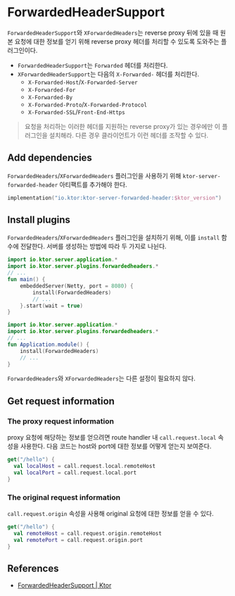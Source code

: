 # ForwardedHeaderSupport

`ForwardedHeaderSupport`와 `XForwardedHeaders`는 reverse proxy 뒤에 있을 때 원본 요청에 대한 정보를 얻기 위해 reverse proxy 헤더를 처리할 수 있도록 도와주는 플러그인이다.

- `ForwardedHeaderSupport`는 `Forwarded` 헤더를 처리한다.
- `XForwardedHeaderSupport`는 다음의 `X-Forwarded-` 헤더를 처리한다.
  - `X-Forwarded-Host`/`X-Forwarded-Server`
  - `X-Forwarded-For`
  - `X-Forwarded-By`
  - `X-Forwarded-Proto`/`X-Forwarded-Protocol`
  - `X-Forwarded-SSL`/`Front-End-Https`

> 요청을 처리하는 이러한 헤더를 지원하는 reverse proxy가 있는 경우에만 이 플러그인을 설치해라. 다른 경우 클라이언트가 이런 헤더를 조작할 수 있다.


## Add dependencies

`ForwardedHeaders`/`XForwardedHeaders` 플러그인을 사용하기 위해 `ktor-server-forwarded-header` 아티팩트를 추가해야 한다.

```kotlin
implementation("io.ktor:ktor-server-forwarded-header:$ktor_version")
```

## Install plugins

`ForwardedHeaders`/`XForwardedHeaders` 플러그인을 설치하기 위해, 이를 `install` 함수에 전달한다. 서버를 생성하는 방법에 따라 두 가지로 나뉜다. 

```kotlin
import io.ktor.server.application.*
import io.ktor.server.plugins.forwardedheaders.*
// ...
fun main() {
    embeddedServer(Netty, port = 8080) {
        install(ForwardedHeaders)
        // ...
    }.start(wait = true)
}
```

```kotlin
import io.ktor.server.application.*
import io.ktor.server.plugins.forwardedheaders.*
// ...
fun Application.module() {
    install(ForwardedHeaders)
    // ...
}
```

`ForwardedHeaders`와 `XForwardedHeaders`는 다른 설정이 필요하지 않다.

## Get request information

### The proxy request information

proxy 요청에 해당하는 정보를 얻으려면 route handler 내 `call.request.local` 속성을 사용한다. 다음 코드는 host와 port에 대한 정보를 어떻게 얻는지 보여준다.

```kotlin
get("/hello") {
  val localHost = call.request.local.remoteHost
  val localPort = call.request.local.port
}
```

### The original request information

`call.request.origin` 속성을 사용해 original 요청에 대한 정보를 얻을 수 있다.

```kotlin
get("/hello") {
  val remoteHost = call.request.origin.remoteHost
  val remotePort = call.request.origin.port
}
```

## References

* [ForwardedHeaderSupport | Ktor](https://ktor.io/docs/forward-headers.html)